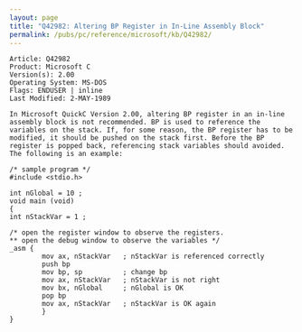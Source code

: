 ```yaml
---
layout: page
title: "Q42982: Altering BP Register in In-Line Assembly Block"
permalink: /pubs/pc/reference/microsoft/kb/Q42982/
---
```


	Article: Q42982
	Product: Microsoft C
	Version(s): 2.00
	Operating System: MS-DOS
	Flags: ENDUSER | inline
	Last Modified: 2-MAY-1989
	
	In Microsoft QuickC Version 2.00, altering BP register in an in-line
	assembly block is not recommended. BP is used to reference the
	variables on the stack. If, for some reason, the BP register has to be
	modified, it should be pushed on the stack first. Before the BP
	register is popped back, referencing stack variables should avoided.
	The following is an example:
	
	/* sample program */
	#include <stdio.h>
	
	int nGlobal = 10 ;
	void main (void)
	{
	int nStackVar = 1 ;
	
	/* open the register window to observe the registers.
	** open the debug window to observe the variables */
	_asm {
	        mov ax, nStackVar   ; nStackVar is referenced correctly
	        push bp
	        mov bp, sp          ; change bp
	        mov ax, nStackVar   ; nStackVar is not right
	        mov bx, nGlobal     ; nGlobal is OK
	        pop bp
	        mov ax, nStackVar   ; nStackVar is OK again
	        }
	}

